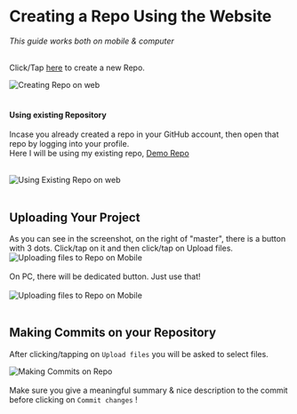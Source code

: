 # Creating a Repo Using the Website

_This guide works both on mobile & computer_<br><br>

Click/Tap [here](www.github.com/new) to create a new Repo.

![Creating Repo on web](/Assets/Creating%20repo%20on%20web.png)
<br><br>

#### Using existing Repository

Incase you already created a repo in your GitHub account, then open that repo by logging into your profile.<br>
Here I will be using my existing repo, [Demo Repo](https://github.com/MRDGH2821/Demo-Repo)
<br><br>

![Using Existing Repo on web](/Assets/Using%20existing%20repo%20on%20web.png)
<br><br>

## Uploading Your Project

As you can see in the screenshot, on the right of "master", there is a button with 3 dots. Click/tap on it and then click/tap on Upload files.
![Uploading files to Repo on Mobile](/Assets/Uploading%20files%20to%20Repo%20on%20Mobile.png)
<br><br>
On PC, there will be dedicated button. Just use that!<br><br>
![Uploading files to Repo on Mobile](/Assets/Uploading%20files%20on%20PC%20Web.png)
<br><br>

## Making Commits on your Repository

After clicking/tapping on `Upload files` you will be asked to select files.

![Making Commits on Repo](/Assets/Commiting%20uploaded%20files%20on%20web.png) <br><br>
Make sure you give a meaningful summary & nice description to the commit before clicking on `Commit changes` !
